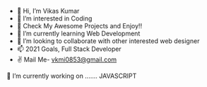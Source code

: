 - 👋 Hi, I’m Vikas Kumar
- 👀 I’m interested in Coding
- 🤞  Check My Awesome Projects and Enjoy!!
- 🌱 I’m currently learning Web Development
- 💞️ I’m looking to collaborate with other interested web designer
- 📫 2021 Goals, Full Stack Developer
- ✌  Mail Me- vkmi0853@gmail.com

🔭 I’m currently working on .......
                                JAVASCRIPT
     
<!---
VikasKumar077/VikasKumar077 is a ✨ special ✨ repository because its `README.md` (this file) appears on your GitHub profile.
You can click the Preview link to take a look at your changes.
--->
